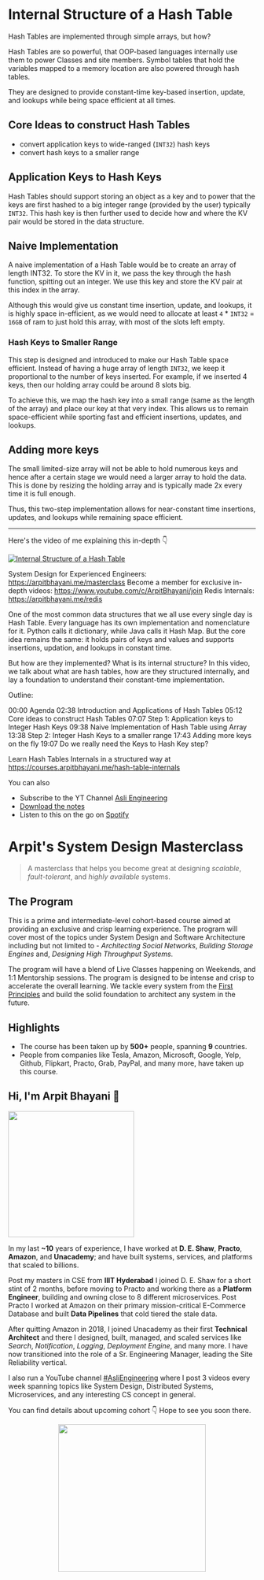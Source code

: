 Internal Structure of a Hash Table
===


Hash Tables are implemented through simple arrays, but how?

Hash Tables are so powerful, that OOP-based languages internally use them to power Classes and site members. Symbol tables that hold the variables mapped to a memory location are also powered through hash tables.

They are designed to provide constant-time key-based insertion, update, and lookups while being space efficient at all times.

## Core Ideas to construct Hash Tables

- convert application keys to wide-ranged (`INT32`) hash keys
- convert hash keys to a smaller range

## Application Keys to Hash Keys

Hash Tables should support storing an object as a key and to power that the keys are first hashed to a big integer range (provided by the user) typically `INT32`. This hash key is then further used to decide how and where the KV pair would be stored in the data structure.

## Naive Implementation

A naive implementation of a Hash Table would be to create an array of length INT32. To store the KV in it, we pass the key through the hash function, spitting out an integer. We use this key and store the KV pair at this index in the array.

Although this would give us constant time insertion, update, and lookups, it is highly space in-efficient, as we would need to allocate at least `4` * `INT32` = `16GB` of ram to just hold this array, with most of the slots left empty.

### Hash Keys to Smaller Range

This step is designed and introduced to make our Hash Table space efficient. Instead of having a huge array of length `INT32`, we keep it proportional to the number of keys inserted. For example, if we inserted 4 keys, then our holding array could be around 8 slots big.

To achieve this, we map the hash key into a small range (same as the length of the array) and place our key at that very index. This allows us to remain space-efficient while sporting fast and efficient insertions, updates, and lookups.

## Adding more keys

The small limited-size array will not be able to hold numerous keys and hence after a certain stage we would need a larger array to hold the data. This is done by resizing the holding array and is typically made 2x every time it is full enough.

Thus, this two-step implementation allows for near-constant time insertions, updates, and lookups while remaining space efficient.
<hr />


<p>Here's the video of me explaining this in-depth 👇‍</p>

[![Internal Structure of a Hash Table](https://i.ytimg.com/vi/jjW8w8ED3Ns/mqdefault.jpg)](https://www.youtube.com/watch?v=jjW8w8ED3Ns)

System Design for Experienced Engineers: https://arpitbhayani.me/masterclass
Become a member for exclusive in-depth videos: https://www.youtube.com/c/ArpitBhayani/join
Redis Internals: https://arpitbhayani.me/redis

One of the most common data structures that we all use every single day is Hash Table. Every language has its own implementation and nomenclature for it. Python calls it dictionary, while Java calls it Hash Map. But the core idea remains the same: it holds pairs of keys and values and supports insertions, updation, and lookups in constant time.

But how are they implemented? What is its internal structure? In this video, we talk about what are hash tables, how are they structured internally, and lay a foundation to understand their constant-time implementation.

Outline:

00:00 Agenda
02:38 Introduction and Applications of Hash Tables
05:12 Core ideas to construct Hash Tables
07:07 Step 1: Application keys to Integer Hash Keys
09:38 Naive Implementation of Hash Table using Array
13:38 Step 2: Integer Hash Keys to a smaller range
17:43 Adding more keys on the fly
19:07 Do we really need the Keys to Hash Key step?

Learn Hash Tables Internals in a structured way at https://courses.arpitbhayani.me/hash-table-internals

You can also
 - Subscribe to the YT Channel [Asli Engineering](https://youtube.com/c/ArpitBhayani)
 - [Download the notes](https://drive.google.com/file/d/1IKYDzO-mZEHDQYEsyoksFkF3DVyTCy6l/view?usp=sharing)
 - Listen to this on the go on [Spotify](https://open.spotify.com/show/7qMoamm2iZQrsPVm6IQLoD)

# Arpit's System Design Masterclass

> A masterclass that helps you become great at designing _scalable_, _fault-tolerant_, and _highly available_ systems.

## The Program

This is a prime and intermediate-level cohort-based course aimed at providing an exclusive and crisp learning experience. The program will cover most of the topics under System Design and Software Architecture including but not limited to - _Architecting Social Networks_, _Building Storage Engines_ and, _Designing High Throughput Systems_.

The program will have a blend of Live Classes happening on Weekends, and 1:1 Mentorship sessions. The program is designed to be intense and crisp to accelerate the overall learning. We tackle every system from the [First Principles](https://en.wikipedia.org/wiki/First_principle) and build the solid foundation to architect any system in the future.


## Highlights

 - The course has been taken up by __500+__ people, spanning __9__ countries.
 - People from companies like Tesla, Amazon, Microsoft, Google, Yelp, Github, Flipkart, Practo, Grab, PayPal, and many more, have taken up this course.


## Hi, I'm Arpit Bhayani 👋

<img width="256px" src="https://edge.arpitbhayani.me/img/arpit.jpg" />

In my last **~10** years of experience, I have worked at **D. E. Shaw**, **Practo**, **Amazon**, and **Unacademy**; and have built systems, services, and platforms that scaled to billions.

Post my masters in CSE from **IIIT Hyderabad** I joined D. E. Shaw for a short stint of 2 months, before moving to Practo and working there as a **Platform Engineer**, building and owning close to 8 different microservices. Post Practo I worked at Amazon on their primary mission-critical E-Commerce Database and built **Data Pipelines** that cold tiered the stale data.

After quitting Amazon in 2018, I joined Unacademy as their first **Technical Architect** and there I designed, built, managed, and scaled services like _Search_, _Notification_, _Logging_, _Deployment Engine_, and many more. I have now transitioned into the role of a Sr. Engineering Manager, leading the Site Reliability vertical.

I also run a YouTube channel [#AsliEngineering](https://www.youtube.com/c/ArpitBhayani) where I post 3 videos every week spanning topics like System Design, Distributed Systems, Microservices, and any interesting CS concept in general.

You can find details about upcoming cohort 👇‍ Hope to see you soon there.

<center>
<a target="_blank" href="https://arpitbhayani.me/masterclass">
<img src="https://user-images.githubusercontent.com/4745789/137859181-d4499cf4-ce65-4466-8b88-a078ece0f081.PNG" width="300px" />
</a>
</center>